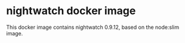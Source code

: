 # nightwatch docker image
This docker image contains nightwatch 0.9.12, based on the node:slim image.

